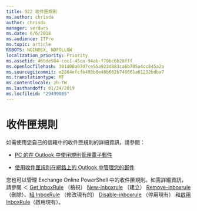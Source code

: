 ```yaml
---
title: 922 收件匣規則
ms.author: chrisda
author: chrisda
manager: serdars
ms.date: 6/6/2018
ms.audience: ITPro
ms.topic: article
ROBOTS: NOINDEX, NOFOLLOW
localization_priority: Priority
ms.assetid: 469de984-cec1-45ca-94ab-f70bc6b28fff
ms.openlocfilehash: 301d00a07d7ce55a923d883ca6b705a4cc845a2a
ms.sourcegitcommit: e2864efcfb493b6e46b662b746661a61232bdba7
ms.translationtype: MT
ms.contentlocale: zh-TW
ms.lasthandoff: 01/24/2019
ms.locfileid: "29499085"
---
```

# <a name="inbox-rules"></a>收件匣規則

如需使用您自己的信箱中的收件匣規則的詳細資訊，請參閱：
  
- [PC 的在 Outlook 中使用規則管理電子郵件](https://support.office.com/article/c24f5dea-9465-4df4-ad17-a50704d66c59.aspx)
    
- [使用收件匣規則在網路上的 Outlook 中管理您的郵件](https://support.office.com/article/8400435c-f14e-4272-9004-1548bb1848f2.aspx)
    
您也可以管理 Exchange Online PowerShell 中的收件匣規則。如需詳細資訊，請參閱 ＜ [Get InboxRule](https://docs.microsoft.com/powershell/module/exchange/mailboxes/get-inboxrule) （檢視） [New-inboxrule](https://docs.microsoft.com/powershell/module/exchange/mailboxes/new-inboxrule) （建立） [Remove-inboxrule](https://docs.microsoft.com/powershell/module/exchange/mailboxes/remove-inboxrule) （刪除）、[組 InboxRule](https://docs.microsoft.com/powershell/module/exchange/mailboxes/set-inboxrule) （修改現有的） [Disable-inboxrule](https://docs.microsoft.com/powershell/module/exchange/mailboxes/disable-inboxrule) （停用現有） 和[啟用 InboxRule](https://docs.microsoft.com/powershell/module/exchange/mailboxes/enable-inboxrule)（啟用現有）。 
  

